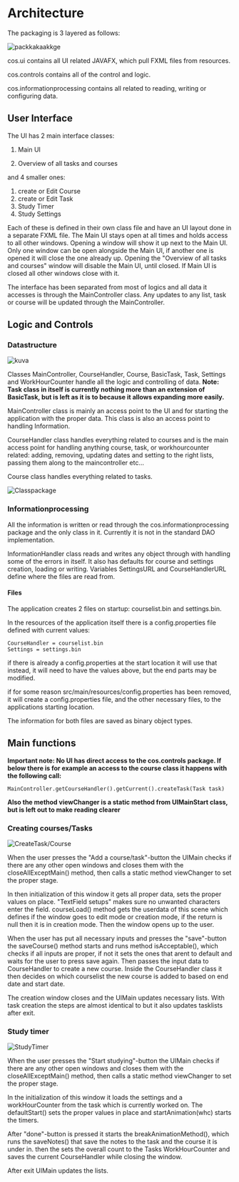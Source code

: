 # Architecture

The packaging is 3 layered as follows:

![packkakaakkge](https://github.com/KirillosTY/Course-Overview-System/blob/ae2dc247ba94b4fdc5c6fccf949489bcfee66a59/Documentation/Kuvat/mehss.png)

cos.ui contains all UI related JAVAFX, which pull FXML files from resources.

cos.controls contains all of the control and logic.

cos.informationprocessing contains all related to reading, writing or configuring data.



## User Interface

The UI has 2 main interface classes:

1. Main UI

2. Overview of all tasks and courses


and 4 smaller ones: 

1. create or Edit Course
2. create or Edit Task
3. Study Timer
4. Study Settings

Each of these is defined in their own class file and have an UI layout done in a separate FXML file. The Main UI stays open at all times and holds access to all other windows. Opening a window will show it up next to the Main UI. Only one window can be open alongside the Main UI, if another one is opened it will close the one already up. Opening the "Overview of all tasks and courses" window will disable the Main UI, until closed. If Main UI is closed all other windows close with it.

The interface has been separated from most of logics and all data it accesses is through the MainController class. Any updates to any list, task or course will be updated through the MainController.

## Logic and Controls

### Datastructure

![kuva](https://github.com/KirillosTY/Course-Overview-System/blob/6b6db77303968a59c16b1be127e098d9267351ab/Documentation/Kuvat/classConnections.png)

Classes MainController, CourseHandler, Course, BasicTask, Task, Settings and WorkHourCounter handle all the logic and controlling of data. **Note: Task class in itself is currently nothing more than an extension of BasicTask, but is left as it is to because it allows expanding more easily.**

MainController class is mainly an access point to the UI and for starting the application with the proper data. This class is also an access point to handling Information.

CourseHandler class handles everything related to courses and is the main access point for handling anything course, task, or workhourcounter related: adding, removing, updating dates and setting to the right lists, passing them along to the maincontroller etc...

Course class handles everything related to tasks.


![Classpackage](https://github.com/KirillosTY/Course-Overview-System/blob/f4bf9b8cbc197528eba51a5baf8f8ad824e2fe5e/Documentation/Kuvat/COS.jpg)


### Informationprocessing

All the information is written or read through the cos.informationprocessing package and the only class in it. Currently it is not in the standard DAO implementation.

InformationHandler class reads and writes any object through with handling some of the errors in itself. It also has defaults for course and settings creation, loading or writing. Variables SettingsURL and CourseHandlerURL define where the files are read from.

#### Files

The application creates 2 files on startup: courselist.bin and settings.bin.

In the resources of the application itself there is a config.properties file defined with current values:
```
CourseHandler = courselist.bin
Settings = settings.bin
```
if there is already a config.properties at the start location it will use that instead, it will need to have the values above, but the end parts may be modified.

if for some reason src/main/resources/config.properties has been removed, it will create a config.properties file, and the other necessary files, to the applications starting location. 

The information for both files are saved as binary object types.

## Main functions

**Important note: No UI has direct access to the cos.controls package. If below there is for example an access to the  course class it happens with the following call:**
```
MainController.getCourseHandler().getCurrent().createTask(Task task)
```

**Also the method viewChanger is a static method from UIMainStart class, but is left out to make reading clearer**


### Creating courses/Tasks

![CreateTask/Course](https://github.com/KirillosTY/Course-Overview-System/blob/ae2dc247ba94b4fdc5c6fccf949489bcfee66a59/Documentation/Kuvat/Course%20Create.png)

When the user presses the "Add a course/task"-button the UIMain checks if there are any other open windows and closes them with the closeAllExceptMain() method, then calls a static method viewChanger to set the proper stage. 

In then initialization of this window it gets all proper data, sets the proper values on place. "TextField setups"  makes sure no unwanted characters enter the field. courseLoad() method gets the userdata of this scene which defines if the window goes to edit mode or creation mode, if the return is null then it is in creation mode. Then the window opens up to the user.

When the user has put all necessary inputs and presses the "save"-button the saveCourse() method starts and runs  method isAcceptable(), which checks if all inputs are proper, if not it sets the ones that arent to default and waits for the user to press save again. Then passes the input data to CourseHandler to create a new course. Inside the CourseHandler class it then decides on which courselist the new course is added to based on end date and start date. 

The creation window closes and the UIMain updates necessary lists. With task creation the steps are almost identical to but it also updates tasklists after exit.

### Study timer
![StudyTimer](https://github.com/KirillosTY/Course-Overview-System/blob/694128636e073eb435237641177449b16d723e3a/Documentation/Kuvat/studyStartFinished.png) 

When the user presses the "Start studying"-button the  UIMain checks if there are any other open windows and closes them with the closeAllExceptMain() method, then calls a static method viewChanger to set the proper stage. 


In the initialization of this window it loads the settings and a workHourCounter from the task which is currently worked on. The defaultStart() sets the proper values in place and startAnimation(whc) starts the timers.

After "done"-button is pressed it starts the breakAnimationMethod(), which runs the saveNotes() that save the notes to the task and the course it is under in. 
then the sets the overall count to the Tasks WorkHourCounter and saves the current CourseHandler while closing the window.

After exit UIMain updates the lists.








